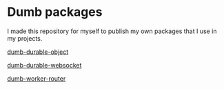 # Dumb packages

I made this repository for myself to publish my own packages that I use in my projects.

[dumb-durable-object](./packages/dumb-durable-object/)

[dumb-durable-websocket](./packages/dumb-durable-websocket/)

[dumb-worker-router](./packages/dumb-worker-router/)
